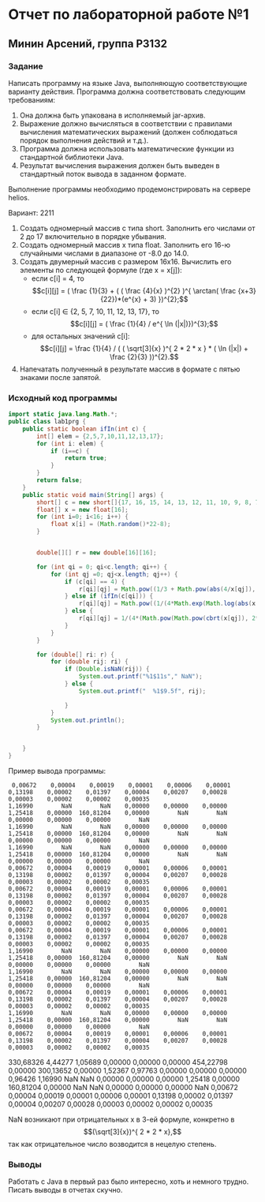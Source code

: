 # Отчет по лабораторной работе №1
## Минин Арсений, группа P3132
### Задание 
Написать программу на языке Java, выполняющую соответствующие варианту действия. Программа должна соответствовать следующим требованиям:

1. Она должна быть упакована в исполняемый jar-архив.
2. Выражение должно вычисляться в соответствии с правилами вычисления математических выражений (должен соблюдаться порядок выполнения действий и т.д.).
3. Программа должна использовать математические функции из стандартной библиотеки Java.
4. Результат вычисления выражения должен быть выведен в стандартный поток вывода в заданном формате.

Выполнение программы необходимо продемонстрировать на сервере helios.

Вариант: 2211
1. Создать одномерный массив c типа short. Заполнить его числами от 2 до 17 включительно в порядке убывания.
2. Создать одномерный массив x типа float. Заполнить его 16-ю случайными числами в диапазоне от -8.0 до 14.0.
3. Создать двумерный массив c размером 16x16. Вычислить его элементы по следующей формуле (где x = x[j]):
    - если c[i] = 4, то
   $$c[i][j] = ( \frac {1}{3} +  ( ( \frac {4}{x} )^{2} )^{ \arctan( \frac {x+3}{22})*(e^{x} + 3) })^{2};$$
    - если c[i] ∈ {2, 5, 7, 10, 11, 12, 13, 17}, то
      $$c[i][j] = ( \frac {1}{4} / e^{ \ln (|x|)})^{3};$$
    - для остальных значений c[i]:  
      $$c[i][j] = \frac {1}{4} / ( ( \sqrt[3]{x} )^{ 2 * 2 * x } * ( \ln (|x|) + \frac {2}{3} ))^{2}.$$
4. Напечатать полученный в результате массив в формате с пятью знаками после запятой.

### Исходный код программы
```java
import static java.lang.Math.*;
public class lab1prg {
    public static boolean ifIn(int c) {
        int[] elem = {2,5,7,10,11,12,13,17};
        for (int i: elem) {
            if (i==c) {
                return true;
            }
        }
        return false;
    }
    public static void main(String[] args) {
        short[] c = new short[]{17, 16, 15, 14, 13, 12, 11, 10, 9, 8, 7, 6, 5, 4, 3, 2};
        float[] x = new float[16];
        for (int i=0; i<16; i++) {
            float x[i] = (Math.random()*22-8);
        }


        double[][] r = new double[16][16];

        for (int qi = 0; qi<c.length; qi++) {
            for (int qj =0; qj<x.length; qj++) {
                if (c[qi] == 4) {
                    r[qi][qj] = Math.pow((1/3 + Math.pow(abs(4/x[qj]), 2*Math.atan((x[qj]+3)/22)*(Math.exp(x[qj])+3))), 2);
                } else if (ifIn(c[qi])) {
                    r[qi][qj] = Math.pow((1/(4*Math.exp(Math.log(abs(x[qj]))))), 3);
                } else {
                    r[qi][qj] = 1/(4*(Math.pow(Math.pow(cbrt(x[qj]), 2*2*x[qj])*(log(abs(x[qj])) +2/3) ,2)));
                }
            }
        }

        for (double[] ri: r) {
            for (double rij: ri) {
                if (Double.isNaN(rij)) {
                    System.out.printf("%1$11s"," NaN");
                } else {
                    System.out.printf("  %1$9.5f", rij);

                }
            }
            System.out.println();
        }


    }
}
```
Пример вывода программы: 

     0,00672    0,00004    0,00019    0,00001    0,00006    0,00001    0,13198    0,00002    0,01397    0,00004    0,00207    0,00028    0,00003    0,00002    0,00002    0,00035
    1,16990        NaN        NaN    0,00000    0,00000    0,00000    1,25418    0,00000  160,81204    0,00000        NaN        NaN    0,00000    0,00000    0,00000        NaN
    1,16990        NaN        NaN    0,00000    0,00000    0,00000    1,25418    0,00000  160,81204    0,00000        NaN        NaN    0,00000    0,00000    0,00000        NaN
    1,16990        NaN        NaN    0,00000    0,00000    0,00000    1,25418    0,00000  160,81204    0,00000        NaN        NaN    0,00000    0,00000    0,00000        NaN
    0,00672    0,00004    0,00019    0,00001    0,00006    0,00001    0,13198    0,00002    0,01397    0,00004    0,00207    0,00028    0,00003    0,00002    0,00002    0,00035
    0,00672    0,00004    0,00019    0,00001    0,00006    0,00001    0,13198    0,00002    0,01397    0,00004    0,00207    0,00028    0,00003    0,00002    0,00002    0,00035
    0,00672    0,00004    0,00019    0,00001    0,00006    0,00001    0,13198    0,00002    0,01397    0,00004    0,00207    0,00028    0,00003    0,00002    0,00002    0,00035
    0,00672    0,00004    0,00019    0,00001    0,00006    0,00001    0,13198    0,00002    0,01397    0,00004    0,00207    0,00028    0,00003    0,00002    0,00002    0,00035
    1,16990        NaN        NaN    0,00000    0,00000    0,00000    1,25418    0,00000  160,81204    0,00000        NaN        NaN    0,00000    0,00000    0,00000        NaN
    1,16990        NaN        NaN    0,00000    0,00000    0,00000    1,25418    0,00000  160,81204    0,00000        NaN        NaN    0,00000    0,00000    0,00000        NaN
    0,00672    0,00004    0,00019    0,00001    0,00006    0,00001    0,13198    0,00002    0,01397    0,00004    0,00207    0,00028    0,00003    0,00002    0,00002    0,00035
    1,16990        NaN        NaN    0,00000    0,00000    0,00000    1,25418    0,00000  160,81204    0,00000        NaN        NaN    0,00000    0,00000    0,00000        NaN
    0,00672    0,00004    0,00019    0,00001    0,00006    0,00001    0,13198    0,00002    0,01397    0,00004    0,00207    0,00028    0,00003    0,00002    0,00002    0,00035
  330,68326    4,44277    1,05689    0,00000    0,00000    0,00000  454,22798    0,00000  300,13652    0,00000    1,52367    0,97763    0,00000    0,00000    0,00000    0,96426
    1,16990        NaN        NaN    0,00000    0,00000    0,00000    1,25418    0,00000  160,81204    0,00000        NaN        NaN    0,00000    0,00000    0,00000        NaN
    0,00672    0,00004    0,00019    0,00001    0,00006    0,00001    0,13198    0,00002    0,01397    0,00004    0,00207    0,00028    0,00003    0,00002    0,00002    0,00035


NaN возникают при отрицательных x в 3-ей формуле, конкретно в $$(\sqrt[3]{x})^{ 2 * 2 * x},$$ так как отрицательное число возводится в нецелую степень.

### Выводы
Работать с Java в первый раз было интересно, хоть и немного трудно. Писать выводы в отчетах скучно.





 

